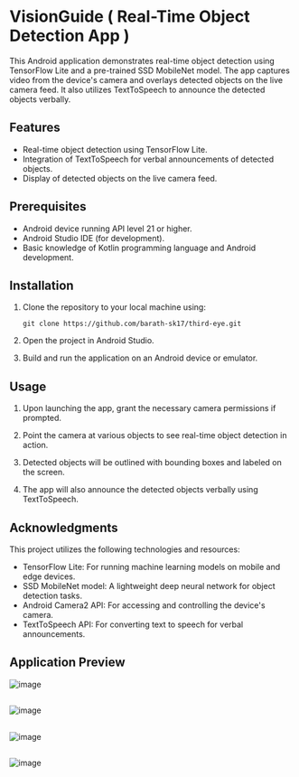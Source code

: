 # VisionGuide ( Real-Time Object Detection App )

This Android application demonstrates real-time object detection using TensorFlow Lite and a pre-trained SSD MobileNet model. The app captures video from the device's camera and overlays detected objects on the live camera feed. It also utilizes TextToSpeech to announce the detected objects verbally.

## Features

- Real-time object detection using TensorFlow Lite.
- Integration of TextToSpeech for verbal announcements of detected objects.
- Display of detected objects on the live camera feed.

## Prerequisites

- Android device running API level 21 or higher.
- Android Studio IDE (for development).
- Basic knowledge of Kotlin programming language and Android development.

## Installation

1. Clone the repository to your local machine using:

   ```
   git clone https://github.com/barath-sk17/third-eye.git
   ```

2. Open the project in Android Studio.

3. Build and run the application on an Android device or emulator.

## Usage

1. Upon launching the app, grant the necessary camera permissions if prompted.

2. Point the camera at various objects to see real-time object detection in action.

3. Detected objects will be outlined with bounding boxes and labeled on the screen.

4. The app will also announce the detected objects verbally using TextToSpeech.

## Acknowledgments

This project utilizes the following technologies and resources:

- TensorFlow Lite: For running machine learning models on mobile and edge devices.
- SSD MobileNet model: A lightweight deep neural network for object detection tasks.
- Android Camera2 API: For accessing and controlling the device's camera.
- TextToSpeech API: For converting text to speech for verbal announcements.

## Application Preview

![image](https://github.com/barath-sk17/third-eye/assets/127032804/7ff31128-ca0b-4ef0-af0f-d3125f37095b)

##

![image](https://github.com/barath-sk17/third-eye/assets/127032804/63bd9232-c0a4-4ecf-ab6d-f2315625bbcb)

##

![image](https://github.com/barath-sk17/third-eye/assets/127032804/3eb42c18-e2f3-4d16-b9ec-9c038aee816e)

##

![image](https://github.com/barath-sk17/third-eye/assets/127032804/e60bed6b-cc80-4895-92cd-2839a7518892)

##
